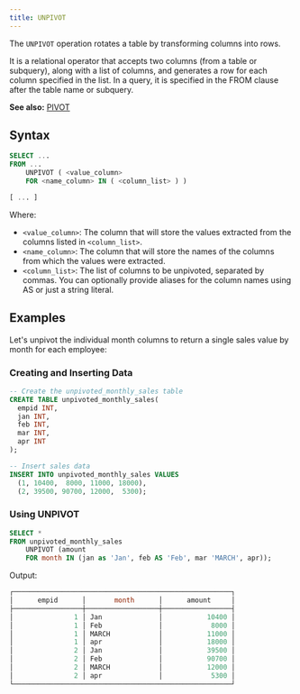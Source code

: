 ```yaml
---
title: UNPIVOT
---
```


The `UNPIVOT` operation rotates a table by transforming columns into rows. 

It is a relational operator that accepts two columns (from a table or subquery), along with a list of columns, and generates a row for each column specified in the list. In a query, it is specified in the FROM clause after the table name or subquery.

**See also:**
[PIVOT](./05-query-pivot.md)


## Syntax

```sql
SELECT ...
FROM ...
    UNPIVOT ( <value_column>
    FOR <name_column> IN ( <column_list> ) )

[ ... ]
```

Where:
* `<value_column>`: The column that will store the values extracted from the columns listed in `<column_list>`.
* `<name_column>`: The column that will store the names of the columns from which the values were extracted.
* `<column_list>`: The list of columns to be unpivoted, separated by commas. You can optionally provide aliases for the column names using AS or just a string literal.



## Examples

Let's unpivot the individual month columns to return a single sales value by month for each employee:

### Creating and Inserting Data


```sql
-- Create the unpivoted_monthly_sales table
CREATE TABLE unpivoted_monthly_sales(
  empid INT, 
  jan INT,
  feb INT,
  mar INT,
  apr INT
);

-- Insert sales data
INSERT INTO unpivoted_monthly_sales VALUES
  (1, 10400,  8000, 11000, 18000),
  (2, 39500, 90700, 12000,  5300);
```

### Using UNPIVOT


```sql
SELECT *
FROM unpivoted_monthly_sales
    UNPIVOT (amount
    FOR month IN (jan as 'Jan', feb AS 'Feb', mar 'MARCH', apr));
```

Output:
```sql
┌──────────────────────────────────────────────────────┐
│      empid      │       month      │      amount     │
├─────────────────┼──────────────────┼─────────────────┤
│               1 │ Jan              │           10400 │
│               1 │ Feb              │            8000 │
│               1 │ MARCH            │           11000 │
│               1 │ apr              │           18000 │
│               2 │ Jan              │           39500 │
│               2 │ Feb              │           90700 │
│               2 │ MARCH            │           12000 │
│               2 │ apr              │            5300 │
└──────────────────────────────────────────────────────┘

```
